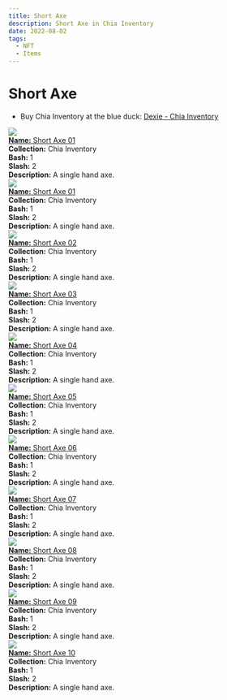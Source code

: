 ```yaml
---
title: Short Axe
description: Short Axe in Chia Inventory
date: 2022-08-02
tags:
  - NFT
  - Items
---
```


# Short Axe

- Buy Chia Inventory at the blue duck: [Dexie - Chia Inventory](https://dexie.space/offers/col16fpva26fhdjp2echs3cr7c30gzl7qe67hu9grtsjcqldz354asjsyzp6wx/xch)

<div class="item_thumbnail_detail">
<img src="https://vturlmxazoxjvcxvob3syr23busmfgvahef4qdtzk4kvpuambafq.arweave.net/rOkVsuDLrpqK9XB3LEdbDSTCmqA5C8gOeVcVV9AMCAs"><br/>
<div><a href="https://www.spacescan.io/xch/coin/0xaafcecad845a9c4233af93223184654cfa47c2280001f31da329c54c6f3b46a9"><strong>Name:</strong> Short Axe 01</a></div>
<div><strong>Collection:</strong> Chia Inventory</div>
<div><strong>Bash:</strong> 1</div>
<div><strong>Slash:</strong> 2</div>
<div><strong>Description:</strong> A single hand axe.</div>
</div>
<div class="item_thumbnail_detail">
<img src="https://nlw33pw4fgldbxdwsayln63luxi5pu3c7kdscrg2nmjbodzx.arweave.net/au29v_twpljDcdpAwtvtrpdHX0_2L6hyFE2msSFw83E"><br/>
<div><a href="https://www.spacescan.io/xch/coin/0xb44b291e574b290b34b963097bf696aad7cefd6045778de7838c0c9ef5cefe30"><strong>Name:</strong> Short Axe 01</a></div>
<div><strong>Collection:</strong> Chia Inventory</div>
<div><strong>Bash:</strong> 1</div>
<div><strong>Slash:</strong> 2</div>
<div><strong>Description:</strong> A single hand axe.</div>
</div>
<div class="item_thumbnail_detail">
<img src="https://vn32g5azidaa2tmagrxgiju5j7kms2pjimszregaqvyzngte.arweave.net/q3ejdB-lA-wA1NgDRuZCadT9TJaelD_JZiQwIVxlppk"><br/>
<div><a href="https://www.spacescan.io/xch/coin/0x1bdf031c9971d26b037f7f7604e399f9d2f120f195b1d386a15a7c82a4b50da9"><strong>Name:</strong> Short Axe 02</a></div>
<div><strong>Collection:</strong> Chia Inventory</div>
<div><strong>Bash:</strong> 1</div>
<div><strong>Slash:</strong> 2</div>
<div><strong>Description:</strong> A single hand axe.</div>
</div>
<div class="item_thumbnail_detail">
<img src="https://5oblp26gwbmwirl7c4fiqdktnmlctqhezc5yyllsunkhaxa.arweave.net/6-4K368awWW_RFfxcK_iA1TaxYpwOTIu4wtcqN-UcFw"><br/>
<div><a href="https://www.spacescan.io/xch/coin/0xbabd886dc22da2dd7859959e4c0fff70b1632abb966bed7aee8af6b12b452ad8"><strong>Name:</strong> Short Axe 03</a></div>
<div><strong>Collection:</strong> Chia Inventory</div>
<div><strong>Bash:</strong> 1</div>
<div><strong>Slash:</strong> 2</div>
<div><strong>Description:</strong> A single hand axe.</div>
</div>
<div class="item_thumbnail_detail">
<img src="https://srstusnh6cfqcfa5ubiapuegw3si7v3zoquiqlgfilwi6zi6yq.arweave.net/lGU6SafwiwEUHaBQB9CGtuSP13l0KI_gsxULsj2UexE"><br/>
<div><a href="https://www.spacescan.io/xch/coin/0xd55da68138dad0bf1dd977fd2b41c8884fb3cb15a3204fd3c75f82779c3edec3"><strong>Name:</strong> Short Axe 04</a></div>
<div><strong>Collection:</strong> Chia Inventory</div>
<div><strong>Bash:</strong> 1</div>
<div><strong>Slash:</strong> 2</div>
<div><strong>Description:</strong> A single hand axe.</div>
</div>
<div class="item_thumbnail_detail">
<img src="https://vtpjmzxl4oizub4suphghonbrrlckvowujekclmybabnmpup.arweave.net/rN6WZuvjkZoHkqPOY7-mhjFYlVd_aiSKEtmAgC1j6PA"><br/>
<div><a href="https://www.spacescan.io/xch/coin/0x2aa577ed89ec4416a6fadade40b7a8beedcfb8e7156c44a5de8d9ac8c7f2f9f2"><strong>Name:</strong> Short Axe 05</a></div>
<div><strong>Collection:</strong> Chia Inventory</div>
<div><strong>Bash:</strong> 1</div>
<div><strong>Slash:</strong> 2</div>
<div><strong>Description:</strong> A single hand axe.</div>
</div>
<div class="item_thumbnail_detail">
<img src="https://qdiujtpyvhcfpo6stgds4qclrsts2zs6pajebdrymfbaoaw4.arweave.net/g_NFEzfipxFe7_0pmHLkBLjKctZl54EkC-OOGFCBwLc"><br/>
<div><a href="https://www.spacescan.io/xch/coin/0x260c26f09082a6df3e0e6212b8068b1f58e21195341224116a435e5522fceacc"><strong>Name:</strong> Short Axe 06</a></div>
<div><strong>Collection:</strong> Chia Inventory</div>
<div><strong>Bash:</strong> 1</div>
<div><strong>Slash:</strong> 2</div>
<div><strong>Description:</strong> A single hand axe.</div>
</div>
<div class="item_thumbnail_detail">
<img src="https://ziuivzhifikxr47q2koo4isrzvc4feq235gsglvgqcse52ti.arweave.net/yii-K5OgqFXjz8NKc7iJRzUX_CkhrfTSMupoC_kTupo"><br/>
<div><a href="https://www.spacescan.io/xch/coin/0xba52ea9e368c668ee33950041730e6fc18fee0f408fefd6c13e504ae189cb8ba"><strong>Name:</strong> Short Axe 07</a></div>
<div><strong>Collection:</strong> Chia Inventory</div>
<div><strong>Bash:</strong> 1</div>
<div><strong>Slash:</strong> 2</div>
<div><strong>Description:</strong> A single hand axe.</div>
</div>
<div class="item_thumbnail_detail">
<img src="https://3i5rgbhhgoahsxr6ldo5ca42jxg45h3q7saebbnore2rmgnfhe.arweave.net/2jsTBOczgHlePljd0QOaTc3On3D8gEC-Frok1FhmlOY"><br/>
<div><a href="https://www.spacescan.io/xch/coin/0x1e04d978697b7aff6bda95a888d49115b2940359aa5dadfbc2aba9131d6f920a"><strong>Name:</strong> Short Axe 08</a></div>
<div><strong>Collection:</strong> Chia Inventory</div>
<div><strong>Bash:</strong> 1</div>
<div><strong>Slash:</strong> 2</div>
<div><strong>Description:</strong> A single hand axe.</div>
</div>
<div class="item_thumbnail_detail">
<img src="https://j3duac4rsgo6lmgzop4kannuqukyq5bjl5dsxnujhm2txvyeapbq.arweave.net/TsdAC5GRneWw2XP4oDW0hRWIdClfRyu2iTs1O9cEA8M"><br/>
<div><a href="https://www.spacescan.io/xch/coin/0x23a82791012b22e7d602db2ff3cd05c60b567066470ca1148526f81b5f3e494c"><strong>Name:</strong> Short Axe 09</a></div>
<div><strong>Collection:</strong> Chia Inventory</div>
<div><strong>Bash:</strong> 1</div>
<div><strong>Slash:</strong> 2</div>
<div><strong>Description:</strong> A single hand axe.</div>
</div>
<div class="item_thumbnail_detail">
<img src="https://cddadjgsiens4xl4gg5wqngdxw6qvhho4lvr3ssef3kjjplc.arweave.net/EMYBpNJBGy5df-DG7aDTDvb0KnO7i6x3KRC7U_lL1iU"><br/>
<div><a href="https://www.spacescan.io/xch/coin/0x573b4a9f88001664d04161a25cff699f999477c4914b23ab461a83faff47f58e"><strong>Name:</strong> Short Axe 10</a></div>
<div><strong>Collection:</strong> Chia Inventory</div>
<div><strong>Bash:</strong> 1</div>
<div><strong>Slash:</strong> 2</div>
<div><strong>Description:</strong> A single hand axe.</div>
</div>

